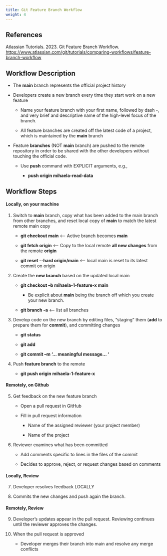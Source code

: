 ```yaml
---
title: Git Feature Branch Workflow
weight: 4
---
```


## References
Atlassian Tutorials. 2023. Git Feature Branch Workflow. https://www.atlassian.com/git/tutorials/comparing-workflows/feature-branch-workflow 

## Workflow Description
- The **main** branch represents the official project history 

- Developers create a new branch every time they start work on a new feature 

    - Name your feature branch with your first name, followed by dash -, and very brief and descriptive name of the high-level focus of the branch.  

    - All feature branches are created off the latest code of a project, which is maintained by the **main** branch 

- Feature **branches** (NOT **main** branch) are pushed to the remote repository in order to be shared with the other developers without touching the official code.  

    - Use **push** command with EXPLICIT arguments, e.g.,  

        - **push origin mihaela-read-data**  

## Workflow Steps

#### Locally, on your machine
1. Switch to **main** branch, copy what has been added to the main branch from other branches, and reset local copy of **main** to match the latest remote main copy 

    - **git checkout main**	<-- Active branch becomes **main** 

    - **git fetch origin**	<-- Copy to the local remote **all new changes** from the remote **origin** 

    - **git reset --hard origin/main**	<-- local main is reset to its latest commit on origin 
 

2. Create the **new branch** based on the updated local main 

    - **git checkout –b mihaela-1-feature-x main** 

        - Be explicit about **main** being the branch off which you create your new branch.  

    - **git branch -a**    <-- list all branches 

3. Develop code on the new branch by editing files, “staging” them (**add** to prepare them for **commit**), and committing changes 

    - **git status** 

    - **git add <some files>** 

    - **git commit –m ‘... meaningful message... ‘** 

 
4. Push **feature branch** to the remote  

    - **git push origin mihaela-1-feature-x**

#### Remotely, on Github
5. Get feedback on the new feature branch 

    - Open a pull request in GitHub 

    - Fill in pull request information 

        - Name of the assigned reviewer (your project member) 

        - Name of the project 
 

6. Reviewer examines what has been committed 

    - Add comments specific to lines in the files of the commit 

    - Decides to approve, reject, or request changes based on comments  

#### Locally, Review
7. Developer resolves feedback LOCALLY 

8. Commits the new changes and push again the branch.  

#### Remotely, Review
9. Developer’s updates appear in the pull request. Reviewing continues until the reviewer approves the changes.  

10. When the pull request is approved 

    - Developer merges their branch into main and resolve any merge conflicts 